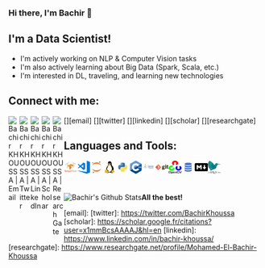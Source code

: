 ### Hi there, I'm Bachir 👋

## I'm a Data Scientist!

- I'm actively working on NLP & Computer Vision tasks
- I'm also actively learning about Big Data (Spark, Scala, etc.)
- I'm interested in DL, traveling, and learning new technologies

<!--
## Resume/CV:

- Extended version: [PDF](https://)
- 1-page version: [PDF](https://)
-->

## Connect with me:

[<img align="left" alt="Bachir KHOUSSA | Email" width="22px" src="https://upload.wikimedia.org/wikipedia/commons/thumb/a/ab/Gmail_Icon.svg/512px-Gmail_Icon.svg.png" />][email]
[<img align="left" alt="Bachir KHOUSSA | Twitter" width="22px" src="https://us-central1-iconscout-1539.cloudfunctions.net/iconscout-gcp-functions-production-download?name=twitter&download=1&url=https%3A%2F%2Fcdn.iconscout.com%2Ficon%2Ffree%2Fpng-24%2F83443.png&width=24&height=24" />][twitter]
[<img align="left" alt="Bachir KHOUSSA | LinkedIn" width="22px" src="https://us-central1-iconscout-1539.cloudfunctions.net/iconscout-gcp-functions-production-download?name=linkedin&download=1&url=https%3A%2F%2Fcdn.iconscout.com%2Ficon%2Ffree%2Fpng-24%2F461814.png&width=24&height=24" />][linkedin]
[<img align="left" alt="Bachir KHOUSSA | Scholar" width="22px" src="https://icon-icons.com/downloadimage.php?id=130918&root=2108/PNG/32/&file=google_scholar_icon_130918.png" />][scholar]
[<img align="left" alt="Bachir KHOUSSA | Research Gate" width="22px" src="https://icon-icons.com/downloadimage.php?id=130843&root=2108/PNG/512/&file=researchgate_icon_130843.png" />][researchgate]
<br />

## Languages and Tools:
<!--

<img align="left" alt="PyTorch" width="26px" src="https://pytorch.org/assets/images/pytorch-logo.png" />
<img align="left" alt="Google Cloud Platform" width="26px" src="https://us-central1-iconscout-1539.cloudfunctions.net/iconscout-gcp-functions-production-download?name=google-cloud-platform&download=1&url=https%3A%2F%2Fcdn.iconscout.com%2Ficon%2Ffree%2Fpng-32%2F569356.png&width=32&height=32" />
<img align="left" alt="C#" width="26px" src="https://raw.githubusercontent.com/github/explore/master/topics/csharp/csharp.png" />
<img align="left" alt="Matlab" width="26px" src="https://raw.githubusercontent.com/github/explore/master/topics/matlab/matlab.png" />
<img align="left" alt="Flask" width="26px" src="https://raw.githubusercontent.com/github/explore/master/topics/flask/flask.png" />

-->

<img align="left" alt="Tensorflow" width="26px" src="https://raw.githubusercontent.com/github/explore/master/topics/tensorflow/tensorflow.png" />
<img align="left" alt="Visual Studio Code" width="26px" src="https://raw.githubusercontent.com/github/explore/master/topics/visual-studio-code/visual-studio-code.png" />
<img align="left" alt="Jupyter Notebook" width="26px" src="https://raw.githubusercontent.com/github/explore/master/topics/jupyter-notebook/jupyter-notebook.png" />
<img align="left" alt="Linux" width="26px" src="https://raw.githubusercontent.com/github/explore/master/topics/linux/linux.png" />
<img align="left" alt="Python" width="26px" src="https://raw.githubusercontent.com/github/explore/master/topics/python/python.png" />
<img align="left" alt="C++" width="26px" src="https://raw.githubusercontent.com/github/explore/master/topics/cpp/cpp.png" />
<img align="left" alt="Java" width="26px" src="https://raw.githubusercontent.com/github/explore/master/topics/java/java.png" />
<img align="left" alt="Git" width="26px" src="https://raw.githubusercontent.com/github/explore/master/topics/git/git.png" />
<img align="left" alt="OpenCV" width="26px" src="https://raw.githubusercontent.com/github/explore/master/topics/opencv/opencv.png" />
<img align="left" alt="SQL" width="26px" src="https://raw.githubusercontent.com/github/explore/master/topics/sql/sql.png" />
<img align="left" alt="Markdown" width="26px" src="https://raw.githubusercontent.com/github/explore/master/topics/markdown/markdown.png" />
<img align="left" alt="Latex" width="26px" src="https://raw.githubusercontent.com/github/explore/master/topics/latex/latex.png" />


<br />
<br />

##

<img align="left" alt="Bachir's Github Stats" src="https://github-readme-stats.vercel.app/api?username=kmb46&show_icons=true&hide_border=true&hide=prs&count_private=true" />

**All the best!**





[email]: <a href="https://kmb46.github.io/#contact" target="_blank"></a>
[twitter]: https://twitter.com/BachirKhoussa
[scholar]: https://scholar.google.fr/citations?user=x1mmBcsAAAAJ&hl=en
[linkedin]: https://www.linkedin.com/in/bachir-khoussa/
[researchgate]: https://www.researchgate.net/profile/Mohamed-El-Bachir-Khoussa
